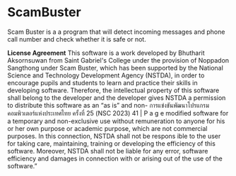 # ScamBuster
Scam Buster is a a program that will detect incoming messages and phone call number and check whether it is safe or not.

**License Agreement**
This software is a work developed by Bhutharit Aksornsuwan
from Saint Gabriel's College under the provision of Noppadon Sangthong
under Scam Buster, which has been supported by the National
Science and Technology Development Agency (NSTDA), in order to
encourage pupils and students to learn and practice their skills in
developing software. Therefore, the intellectual property of this
software shall belong to the developer and the developer gives NSTDA
a permission to distribute this software as an “as is” and non-
การแข่งขันพัฒนาโปรแกรมคอมพิวเตอร์แห่งประเทศไทย ครั้งที่ 25 (NSC 2023) 41 | P a g e
modified software for a temporary and non-exclusive use without
remuneration to anyone for his or her own purpose or academic
purpose, which are not commercial purposes. In this connection,
NSTDA shall not be respons ible to the user for taking care,
maintaining, training or developing the efficiency of this software.
Moreover, NSTDA shall not be liable for any error, software efficiency
and damages in connection with or arising out of the use of the
software.”
